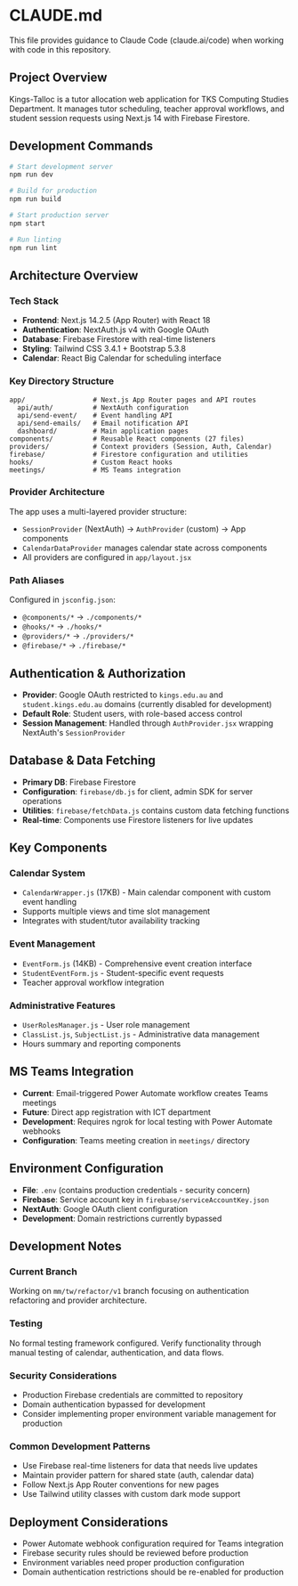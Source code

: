 # CLAUDE.md

This file provides guidance to Claude Code (claude.ai/code) when working with code in this repository.

## Project Overview

Kings-Talloc is a tutor allocation web application for TKS Computing Studies Department. It manages tutor scheduling, teacher approval workflows, and student session requests using Next.js 14 with Firebase Firestore.

## Development Commands

```bash
# Start development server
npm run dev

# Build for production
npm run build

# Start production server
npm start

# Run linting
npm run lint
```

## Architecture Overview

### Tech Stack
- **Frontend**: Next.js 14.2.5 (App Router) with React 18
- **Authentication**: NextAuth.js v4 with Google OAuth
- **Database**: Firebase Firestore with real-time listeners
- **Styling**: Tailwind CSS 3.4.1 + Bootstrap 5.3.8
- **Calendar**: React Big Calendar for scheduling interface

### Key Directory Structure
```
app/                 # Next.js App Router pages and API routes
  api/auth/          # NextAuth configuration
  api/send-event/    # Event handling API
  api/send-emails/   # Email notification API
  dashboard/         # Main application pages
components/          # Reusable React components (27 files)
providers/           # Context providers (Session, Auth, Calendar)
firebase/            # Firestore configuration and utilities
hooks/               # Custom React hooks
meetings/            # MS Teams integration
```

### Provider Architecture
The app uses a multi-layered provider structure:
- `SessionProvider` (NextAuth) → `AuthProvider` (custom) → App components
- `CalendarDataProvider` manages calendar state across components
- All providers are configured in `app/layout.jsx`

### Path Aliases
Configured in `jsconfig.json`:
- `@components/*` → `./components/*`
- `@hooks/*` → `./hooks/*`
- `@providers/*` → `./providers/*`
- `@firebase/*` → `./firebase/*`

## Authentication & Authorization

- **Provider**: Google OAuth restricted to `kings.edu.au` and `student.kings.edu.au` domains (currently disabled for development)
- **Default Role**: Student users, with role-based access control
- **Session Management**: Handled through `AuthProvider.jsx` wrapping NextAuth's `SessionProvider`

## Database & Data Fetching

- **Primary DB**: Firebase Firestore
- **Configuration**: `firebase/db.js` for client, admin SDK for server operations
- **Utilities**: `firebase/fetchData.js` contains custom data fetching functions
- **Real-time**: Components use Firestore listeners for live updates

## Key Components

### Calendar System
- `CalendarWrapper.js` (17KB) - Main calendar component with custom event handling
- Supports multiple views and time slot management
- Integrates with student/tutor availability tracking

### Event Management
- `EventForm.js` (14KB) - Comprehensive event creation interface
- `StudentEventForm.js` - Student-specific event requests
- Teacher approval workflow integration

### Administrative Features
- `UserRolesManager.js` - User role management
- `ClassList.js`, `SubjectList.js` - Administrative data management
- Hours summary and reporting components

## MS Teams Integration

- **Current**: Email-triggered Power Automate workflow creates Teams meetings
- **Future**: Direct app registration with ICT department
- **Development**: Requires ngrok for local testing with Power Automate webhooks
- **Configuration**: Teams meeting creation in `meetings/` directory

## Environment Configuration

- **File**: `.env` (contains production credentials - security concern)
- **Firebase**: Service account key in `firebase/serviceAccountKey.json`
- **NextAuth**: Google OAuth client configuration
- **Development**: Domain restrictions currently bypassed

## Development Notes

### Current Branch
Working on `mm/tw/refactor/v1` branch focusing on authentication refactoring and provider architecture.

### Testing
No formal testing framework configured. Verify functionality through manual testing of calendar, authentication, and data flows.

### Security Considerations
- Production Firebase credentials are committed to repository
- Domain authentication bypassed for development
- Consider implementing proper environment variable management for production

### Common Development Patterns
- Use Firebase real-time listeners for data that needs live updates
- Maintain provider pattern for shared state (auth, calendar data)
- Follow Next.js App Router conventions for new pages
- Use Tailwind utility classes with custom dark mode support

## Deployment Considerations

- Power Automate webhook configuration required for Teams integration
- Firebase security rules should be reviewed before production
- Environment variables need proper production configuration
- Domain authentication restrictions should be re-enabled for production